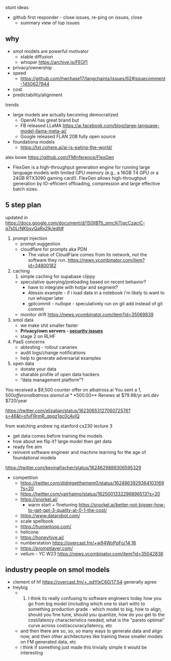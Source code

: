 stunt ideas
- github first responder - close issues, re-ping on issues, close
	- summary view of top issues


## why

- smol models are powerful motivator
	- stable diffusion
	- whisper https://archive.is/FEGf1
- privacy/ownership
- speed
	- https://github.com/hwchase17/langchainjs/issues/62#issuecomment-1450627944
- cost
- predictability/alignment

trends
- large models are actually becoming democratized
	- OpenAI has great brand but
	- FB released LLaMA https://ai.facebook.com/blog/large-language-model-llama-meta-ai/  
	- Google released FLAN 20B fully open source
- foundationa models
	- https://txt.cohere.ai/ai-is-eating-the-world/

alex bowe
https://github.com/FMInference/FlexGen
- FlexGen is a high-throughput generation engine for running large language models with limited GPU memory (e.g., a 16GB T4 GPU or a 24GB RTX3090 gaming card!). FlexGen allows high-throughput generation by IO-efficient offloading, compression and large effective batch sizes.

## 5 step plan

updated in https://docs.google.com/document/d/1S0IlBTti_qmcXiTjqcCzaciC-q7s0LrNKbsyQaRx2lk/edit#
1. prompt injection
	- prompt suggestion
	- cloudflare for prompts aka PDN
		- The value of CloudFlare comes from its network, not the software they run. https://news.ycombinator.com/item?id=34800182
2. caching
	1. simple caching for supabase clippy
	- speculative querying/preloading based on recent behavior?
		- have to integrate with hotjar and segment?
		- Alessio example - if i load data in a notebook i'm likely to want to run whisper later
		- gptcommit - nutlope - speculatively run on git add instead of git commit
	- monitor drift https://news.ycombinator.com/item?id=35069839
1. smol data
	- we make shit smaller faster
	- **Privacy/own servers - [security issues](https://news.ycombinator.com/item?id=34910249)**
	- stage 2 on RLHF 
2. PaaS concerns
	- abtesting - rollout canaries
	- audit logs/change notifications
	- help to generate adversarial examples
3. open data
	- donate your data
	- sharable profile of open data hackers
	- “data management platform”?

You received a $9,500 counter offer on albatross.ai
You sent a $1,500 offer on albatross.ai
smol.ai **$500.00** Renews at $79.98/yr
ant.dev $720/year

https://twitter.com/elizalian/status/1623065312706072576?s=46&t=ofyFRrmR_qpgz1gc0cAvIQ



from watching andrew ng stanford cs230 lecture 3
- get data comes before training the models
- how about we flip it? large model then get data
- ready fire aim
- reinvent software engineer and machine learning for the age of foundational modela


https://twitter.com/kevinafischer/status/1624629889306595329
- competition
	- https://twitter.com/didntgetthemem0/status/1624863929364103169?s=20
	- https://twitter.com/yairhaimo/status/1625001332296896513?s=20
	- https://snorkel.ai/
		- warm start + finetuning https://snorkel.ai/better-not-bigger-how-to-get-gpt-3-quality-at-0-1-the-cost/
	- https://www.datarobot.com/
	- scale spellbook
	- https://humanloop.com/
	- helicone
	- https://honeyhive.ai/
	- numberstation https://overcast.fm/+w94WoPpFo/14:16
	- https://promptlayer.com/ 
	- vellum - YC W23 https://news.ycombinator.com/item?id=35042836


## industry people on smol models

- clement of hf https://overcast.fm/+_gdYlxC60/17:54 generally agree
- treybig
	- 1.  I think its really confusing to software engineers today how you go from big model (including which one to start with) to something production grade - which model to big, how to align, should you fine tune, should you quantize, how do you get to the cost/latency characteristics needed, what is the "pareto optimal" curve across cost/accuracy/latency, etc
	- and then there are so, so, so many ways to generate data and align now, and then other architectures like training these smaller models on FM generated data, etc
	- i think if something just made this trivially simple it would be interesting